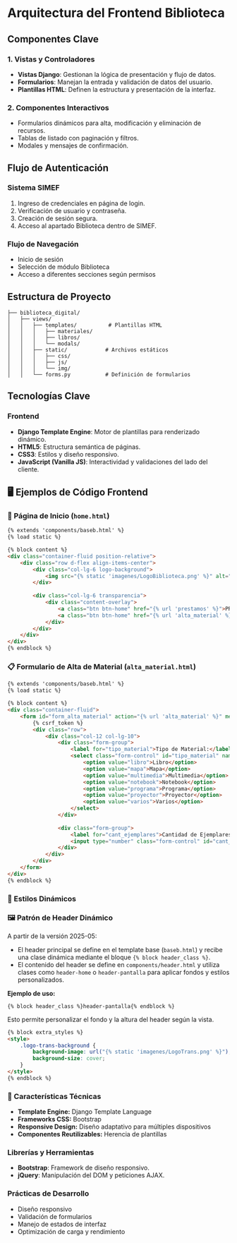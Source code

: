 # Arquitectura del Frontend Biblioteca

## Componentes Clave

### 1. Vistas y Controladores
- **Vistas Django**: Gestionan la lógica de presentación y flujo de datos.
- **Formularios**: Manejan la entrada y validación de datos del usuario.
- **Plantillas HTML**: Definen la estructura y presentación de la interfaz.

### 2. Componentes Interactivos
- Formularios dinámicos para alta, modificación y eliminación de recursos.
- Tablas de listado con paginación y filtros.
- Modales y mensajes de confirmación.

## Flujo de Autenticación

### Sistema SIMEF
1. Ingreso de credenciales en página de login.
2. Verificación de usuario y contraseña.
3. Creación de sesión segura.
4. Acceso al apartado Biblioteca dentro de SIMEF.

### Flujo de Navegación
- Inicio de sesión
- Selección de módulo Biblioteca
- Acceso a diferentes secciones según permisos

## Estructura de Proyecto

```
├── biblioteca_digital/
│   ├── views/
│   │   ├── templates/          # Plantillas HTML
│   │   │   ├── materiales/
│   │   │   ├── libros/
│   │   │   └── modals/
│   │   ├── static/            # Archivos estáticos
│   │   │   ├── css/
│   │   │   ├── js/
│   │   │   └── img/
│   │   └── forms.py           # Definición de formularios
```

## Tecnologías Clave

### Frontend
- **Django Template Engine**: Motor de plantillas para renderizado dinámico.
- **HTML5**: Estructura semántica de páginas.
- **CSS3**: Estilos y diseño responsivo.
- **JavaScript (Vanilla JS)**: Interactividad y validaciones del lado del cliente.

## 🖥️ Ejemplos de Código Frontend

### 📄 Página de Inicio (`home.html`)
```html
{% extends 'components/baseb.html' %}
{% load static %}

{% block content %}
<div class="container-fluid position-relative">
    <div class="row d-flex align-items-center">
        <div class="col-lg-6 logo-background">
            <img src="{% static 'imagenes/LogoBiblioteca.png' %}" alt="Logo Biblioteca">
        </div>
        
        <div class="col-lg-6 transparencia">
            <div class="content-overlay">
                <a class="btn btn-home" href="{% url 'prestamos' %}">PRESTAMOS</a>
                <a class="btn btn-home" href="{% url 'alta_material' %}">ALTA MATERIAL</a>
            </div>
        </div>
    </div>       
</div>
{% endblock %}
```

### 📋 Formulario de Alta de Material (`alta_material.html`)
```html
{% extends 'components/baseb.html' %}
{% load static %}

{% block content %}
<div class="container-fluid">
    <form id="form_alta_material" action="{% url 'alta_material' %}" method="POST">
        {% csrf_token %}
        <div class="row">
            <div class="col-12 col-lg-10">
                <div class="form-group">
                    <label for="tipo_material">Tipo de Material:</label>
                    <select class="form-control" id="tipo_material" name="tipo_material" required>
                        <option value="libro">Libro</option>
                        <option value="mapa">Mapa</option>
                        <option value="multimedia">Multimedia</option>
                        <option value="notebook">Notebook</option>
                        <option value="programa">Programa</option>
                        <option value="proyector">Proyector</option>
                        <option value="varios">Varios</option>
                    </select>
                </div>
                
                <div class="form-group">
                    <label for="cant_ejemplares">Cantidad de Ejemplares:</label>
                    <input type="number" class="form-control" id="cant_ejemplares" name="cant_ejemplares" min="1" value="1">
                </div>
            </div>
        </div>
    </form>
</div>
{% endblock %}
```

### 🎨 Estilos Dinámicos

### 🖼️ Patrón de Header Dinámico

A partir de la versión 2025-05:

- El header principal se define en el template base (`baseb.html`) y recibe una clase dinámica mediante el bloque `{% block header_class %}`.
- El contenido del header se define en `components/header.html` y utiliza clases como `header-home` o `header-pantalla` para aplicar fondos y estilos personalizados.

**Ejemplo de uso:**

```django
{% block header_class %}header-pantalla{% endblock %}
```

Esto permite personalizar el fondo y la altura del header según la vista.


```html
{% block extra_styles %}
<style>
    .logo-trans-background {
        background-image: url("{% static 'imagenes/LogoTrans.png' %}");
        background-size: cover;
    }
</style>
{% endblock %}
```

### 🔧 Características Técnicas
- **Template Engine:** Django Template Language
- **Frameworks CSS:** Bootstrap
- **Responsive Design:** Diseño adaptativo para múltiples dispositivos
- **Componentes Reutilizables:** Herencia de plantillas

### Librerías y Herramientas
- **Bootstrap**: Framework de diseño responsivo.
- **jQuery**: Manipulación del DOM y peticiones AJAX.

### Prácticas de Desarrollo
- Diseño responsivo
- Validación de formularios
- Manejo de estados de interfaz
- Optimización de carga y rendimiento

